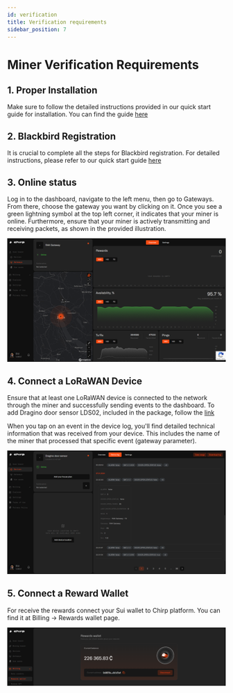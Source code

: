 ```yaml
---
id: verification
title: Verification requirements
sidebar_position: 7
---
```


# Miner Verification Requirements

## 1. Proper Installation

Make sure to follow the detailed instructions provided in our quick start guide for installation. You can find the guide [here](4-installation.md)

## 2. Blackbird Registration

It is crucial to complete all the steps for Blackbird registration. For detailed instructions, please refer to our quick start guide [here](5-registration.md)

## 3. Online status

Log in to the dashboard, navigate to the left menu, then go to Gateways. From there, choose the gateway you want by clicking on it. Once you see a green lightning symbol at the top left corner, it indicates that your miner is online. Furthermore, ensure that your miner is actively transmitting and receiving packets, as shown in the provided illustration.

![](gw_online.png)

## 4. Connect a LoRaWAN Device

Ensure that at least one LoRaWAN device is connected to the network through the miner and successfully sending events to the dashboard. To add Dragino door sensor LDS02, included in the package, follow the [link](6-adding-device.md)

When you tap on an event in the device log, you'll find detailed technical information that was received from your device. This includes the name of the miner that processed that specific event (gateway parameter).

![](device_online.png)

## 5. Connect a Reward Wallet

For receive the rewards connect your Sui wallet to Chirp platform. You can find it at Billing -> Rewards wallet page.

![](wallet.png)
